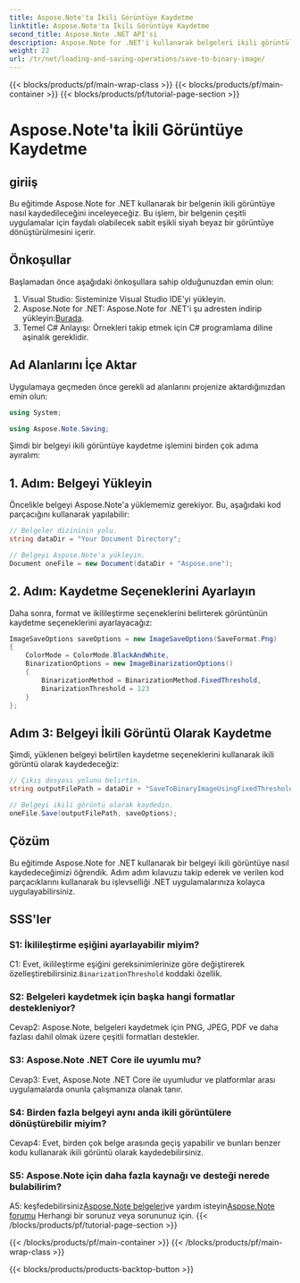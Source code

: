 ```yaml
---
title: Aspose.Note'ta İkili Görüntüye Kaydetme
linktitle: Aspose.Note'ta İkili Görüntüye Kaydetme
second_title: Aspose.Note .NET API'si
description: Aspose.Note for .NET'i kullanarak belgeleri ikili görüntülere nasıl dönüştüreceğinizi öğrenin. Sorunsuz entegrasyon için adım adım kılavuzumuzu izleyin.
weight: 22
url: /tr/net/loading-and-saving-operations/save-to-binary-image/
---
```


{{< blocks/products/pf/main-wrap-class >}}
{{< blocks/products/pf/main-container >}}
{{< blocks/products/pf/tutorial-page-section >}}

# Aspose.Note'ta İkili Görüntüye Kaydetme

## giriiş

Bu eğitimde Aspose.Note for .NET kullanarak bir belgenin ikili görüntüye nasıl kaydedileceğini inceleyeceğiz. Bu işlem, bir belgenin çeşitli uygulamalar için faydalı olabilecek sabit eşikli siyah beyaz bir görüntüye dönüştürülmesini içerir.

## Önkoşullar

Başlamadan önce aşağıdaki önkoşullara sahip olduğunuzdan emin olun:

1. Visual Studio: Sisteminize Visual Studio IDE'yi yükleyin.
2.  Aspose.Note for .NET: Aspose.Note for .NET'i şu adresten indirip yükleyin:[Burada](https://releases.aspose.com/note/net/).
3. Temel C# Anlayışı: Örnekleri takip etmek için C# programlama diline aşinalık gereklidir.

## Ad Alanlarını İçe Aktar

Uygulamaya geçmeden önce gerekli ad alanlarını projenize aktardığınızdan emin olun:

```csharp
using System;

using Aspose.Note.Saving;

```

Şimdi bir belgeyi ikili görüntüye kaydetme işlemini birden çok adıma ayıralım:

## 1. Adım: Belgeyi Yükleyin

Öncelikle belgeyi Aspose.Note'a yüklememiz gerekiyor. Bu, aşağıdaki kod parçacığını kullanarak yapılabilir:

```csharp
// Belgeler dizininin yolu.
string dataDir = "Your Document Directory";

// Belgeyi Aspose.Note'a yükleyin.
Document oneFile = new Document(dataDir + "Aspose.one");
```

## 2. Adım: Kaydetme Seçeneklerini Ayarlayın

Daha sonra, format ve ikilileştirme seçeneklerini belirterek görüntünün kaydetme seçeneklerini ayarlayacağız:

```csharp
ImageSaveOptions saveOptions = new ImageSaveOptions(SaveFormat.Png)
{
    ColorMode = ColorMode.BlackAndWhite,
    BinarizationOptions = new ImageBinarizationOptions()
    {
        BinarizationMethod = BinarizationMethod.FixedThreshold,
        BinarizationThreshold = 123
    }
};
```

## Adım 3: Belgeyi İkili Görüntü Olarak Kaydetme

Şimdi, yüklenen belgeyi belirtilen kaydetme seçeneklerini kullanarak ikili görüntü olarak kaydedeceğiz:

```csharp
// Çıkış dosyası yolunu belirtin.
string outputFilePath = dataDir + "SaveToBinaryImageUsingFixedThreshold_out.png";

// Belgeyi ikili görüntü olarak kaydedin.
oneFile.Save(outputFilePath, saveOptions);
```

## Çözüm

Bu eğitimde Aspose.Note for .NET kullanarak bir belgeyi ikili görüntüye nasıl kaydedeceğimizi öğrendik. Adım adım kılavuzu takip ederek ve verilen kod parçacıklarını kullanarak bu işlevselliği .NET uygulamalarınıza kolayca uygulayabilirsiniz.

## SSS'ler

### S1: İkilileştirme eşiğini ayarlayabilir miyim?

 C1: Evet, ikilileştirme eşiğini gereksinimlerinize göre değiştirerek özelleştirebilirsiniz.`BinarizationThreshold` koddaki özellik.

### S2: Belgeleri kaydetmek için başka hangi formatlar destekleniyor?

Cevap2: Aspose.Note, belgeleri kaydetmek için PNG, JPEG, PDF ve daha fazlası dahil olmak üzere çeşitli formatları destekler.

### S3: Aspose.Note .NET Core ile uyumlu mu?

Cevap3: Evet, Aspose.Note .NET Core ile uyumludur ve platformlar arası uygulamalarda onunla çalışmanıza olanak tanır.

### S4: Birden fazla belgeyi aynı anda ikili görüntülere dönüştürebilir miyim?

Cevap4: Evet, birden çok belge arasında geçiş yapabilir ve bunları benzer kodu kullanarak ikili görüntü olarak kaydedebilirsiniz.

### S5: Aspose.Note için daha fazla kaynağı ve desteği nerede bulabilirim?

 A5: keşfedebilirsiniz[Aspose.Note belgeleri](https://reference.aspose.com/note/net/)ve yardım isteyin[Aspose.Note forumu](https://forum.aspose.com/c/note/28) Herhangi bir sorunuz veya sorununuz için.
{{< /blocks/products/pf/tutorial-page-section >}}

{{< /blocks/products/pf/main-container >}}
{{< /blocks/products/pf/main-wrap-class >}}

{{< blocks/products/products-backtop-button >}}
